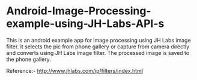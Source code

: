 Android-Image-Processing-example-using-JH-Labs-API-s
====================================================

This is an android example app for image processing using JH Labs image filter. it selects the pic from phone gallery or capture from 
camera directly and converts using JH Labs image filter. The processed image is saved to the phone gallery.

Reference:-
http://www.jhlabs.com/ip/filters/index.html
